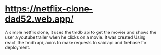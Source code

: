 # https://netflix-clone-dad52.web.app/
A simple netflix clone, it uses the tmdb api to get the movies and shows the user a youtube trailer when he clicks on a movie.
It was created Using react, the tmdb api, axios to make requests to said api and firebase for deployment.

